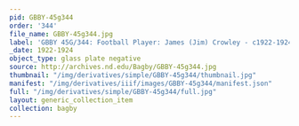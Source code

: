 ```yaml
---
pid: GBBY-45g344
order: '344'
file_name: GBBY-45g344.jpg
label: 'GBBY 45G/344: Football Player: James (Jim) Crowley - c1922-1924'
_date: 1922-1924
object_type: glass plate negative
source: http://archives.nd.edu/Bagby/GBBY-45g344.jpg
thumbnail: "/img/derivatives/simple/GBBY-45g344/thumbnail.jpg"
manifest: "/img/derivatives/iiif/images/GBBY-45g344/manifest.json"
full: "/img/derivatives/simple/GBBY-45g344/full.jpg"
layout: generic_collection_item
collection: bagby
---
```

